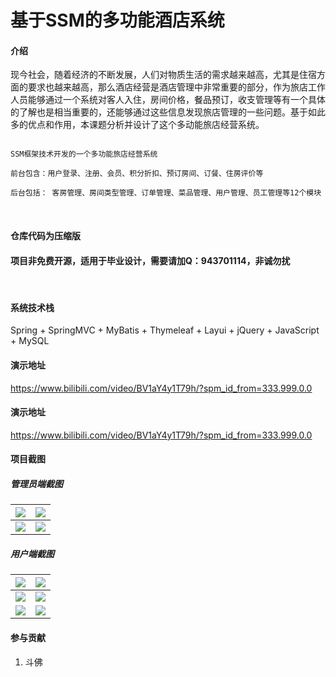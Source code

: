 # 基于SSM的多功能酒店系统

#### 介绍

​	现今社会，随着经济的不断发展，人们对物质生活的需求越来越高，尤其是住宿方面的要求也越来越高，那么酒店经营是酒店管理中非常重要的部分，作为旅店工作人员能够通过一个系统对客人入住，房间价格，餐品预订，收支管理等有一个具体的了解也是相当重要的，还能够通过这些信息发现旅店管理的一些问题。基于如此多的优点和作用，本课题分析并设计了这个多动能旅店经营系统。

```

SSM框架技术开发的一个多功能旅店经营系统

前台包含：用户登录、注册、会员、积分折扣、预订房间、订餐、住房评价等

后台包括： 客房管理、房间类型管理、订单管理、菜品管理、用户管理、员工管理等12个模块

```



<br/>

#### 仓库代码为压缩版

#### 项目非免费开源，适用于毕业设计，需要请加Q：943701114，非诚勿扰

<br/>



#### 系统技术栈

Spring + SpringMVC + MyBatis + Thymeleaf + Layui +  jQuery + JavaScript +  MySQL 

#### 演示地址
https://www.bilibili.com/video/BV1aY4y1T79h/?spm_id_from=333.999.0.0

#### 演示地址

https://www.bilibili.com/video/BV1aY4y1T79h/?spm_id_from=333.999.0.0




#### 项目截图

##### 管理员端截图

| ![](https://s1.ax1x.com/2023/01/12/pSuAmfH.png) | ![](https://s1.ax1x.com/2023/01/12/pSuAete.png) |
| ----------------------------------------------- | ----------------------------------------------- |
| ![](https://s1.ax1x.com/2023/01/12/pSuAupd.png) | ![](https://s1.ax1x.com/2023/01/12/pSuAK1A.png) |



##### 用户端截图

| ![](https://s1.ax1x.com/2023/01/12/pSuA1nP.png) | ![](https://s1.ax1x.com/2023/01/12/pSuA878.png) |
| ----------------------------------------------- | ----------------------------------------------- |
| ![](https://s1.ax1x.com/2023/01/12/pSuAM6I.png) | ![](https://s1.ax1x.com/2023/01/12/pSuAJAS.png) |
| ![](https://s1.ax1x.com/2023/01/12/pSuAQXt.png) | ![](https://s1.ax1x.com/2023/01/12/pSuA30f.png) |



#### 参与贡献

1.  斗佛


